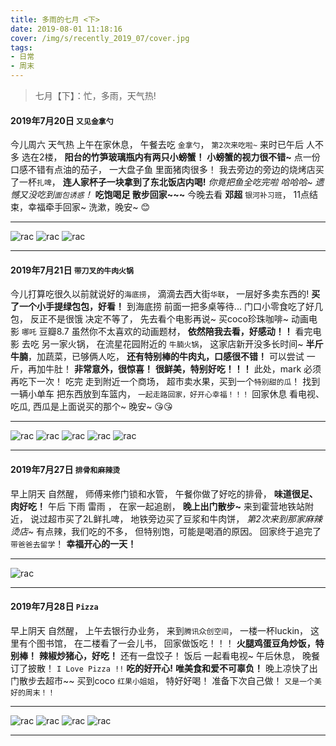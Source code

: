 ```yaml
---
title: 多雨的七月 <下> 
date: 2019-08-01 11:18:16
cover: /img/s/recently_2019_07/cover.jpg
tags: 
- 日常
- 周末
---
```


>  七月【下】：忙，多雨，天气热!

#### 2019年7月20日 `又见金拿勺`

今儿周六 天气热 上午在家休息，
午餐去吃 `金拿勺`，
`第2次来吃啦~`
来时已午后 人不多 选在2楼，
__阳台的竹笋玻璃瓶内有两只小螃蟹！__
__小螃蟹的视力很不错~__
点一份口感不错有点油的茄子，
一大盘子鱼 里面猪肉很多！
我去旁边的旁边的烧烤店买了一杯`扎啤`，
**连人家杯子一块拿到了东北饭店内喝!**
_你竟把鱼全吃完啦 哈哈哈~_
_遗憾又没吃到`面包诱惑`！_
__吃饱喝足 散步回家~~~__
今晚去看 **邓超** `银河补习班`，
11点结束，幸福牵手回家~
洗漱，晚安~ 😊 ️

---

![rac](/img/s/recently_2019_07/c_0_0.jpg "rac")
![rac](/img/s/recently_2019_07/c_0_1.jpg "rac")
![rac](/img/s/recently_2019_07/c_0_2.jpg "rac")


---

#### 2019年7月21日 `带刀叉的牛肉火锅`

今儿打算吃很久以前就说好的`海底捞`，
滴滴去西大街`华联`，
一层好多卖东西的!
**买了一个小手提绿包包，好看！**
到海底捞 前面一把多桌等待...
门口小零食吃了好几包，
反正不是很饿 决定不等了，
先去看个电影再说~
买coco珍珠咖啡~
动画电影 `哪吒` 豆瓣8.7 
虽然你不太喜欢的动画题材，
__依然陪我去看，好感动！！__
看完电影 去吃 另一家火锅，
在流星花园附近的 `牛腩火锅`，
这家店新开没多长时间~
**半斤牛腩**，加蔬菜，已够俩人吃，
__还有特别棒的牛肉丸，口感很不错！__
可以尝试 一斤，再加牛肚！ 
**非常意外，很惊喜！**
**很鲜美，特别好吃！！！**
此处，mark 必须再吃下一次！
吃完 走到附近一个商场，
超市卖水果，买到一个`特别甜的瓜`！
找到一辆小单车 把东西放到车篮内，
`一起走路回家，好开心幸福！！！`
回家休息 看电视、吃瓜,
西瓜是上面说买的那个~
晚安~ 😘😘 

---

![rac](/img/s/recently_2019_07/c_1_1.jpg "rac")
![rac](/img/s/recently_2019_07/c_1_2.jpg "rac")
![rac](/img/s/recently_2019_07/c_1_3.jpg "rac")
![rac](/img/s/recently_2019_07/c_1_4.jpg "rac")
![rac](/img/s/recently_2019_07/c_1_5.jpg "rac")


---

#### 2019年7月27日 `排骨和麻辣烫`

早上阴天 自然醒，
师傅来修门锁和水管，
午餐你做了好吃的排骨，
__味道很足、肉好吃！__
午后 下雨 雷雨  ，
在家一起追剧，
__晚上出门散步~__
来到霍营地铁站附近，
说过超市买了2L鲜扎啤，
地铁旁边买了豆浆和牛肉饼，
_第2次来到那家麻辣烫店~_
有点辣，我们吃的不多，
但特别饱，可能是喝酒的原因。
回家终于追完了 `带爸爸去留学`！
__幸福开心的一天！__

---

![rac](/img/s/recently_2019_07/d_0_1.jpg "rac")

---

#### 2019年7月28日 `Pizza`

早上阴天 自然醒，
上午去银行办业务，
来到`腾讯众创空间`，
一楼一杯luckin，
这里有个图书馆，
在二楼看了一会儿书，
回家做饭吃！！！
__火腿鸡蛋豆角炒饭，特别棒！__
__辣椒炒猪心，好吃！__
还有一盘饺子！
饭后 一起看电视~
午后休息，
晚餐订了披散！
`I Love Pizza !!`
__吃的好开心!__
__唯美食和爱不可辜负！__
晚上凉快了出门散步去超市~~
买到coco `红果小姐姐`，
特好好喝！
准备下次自己做！
`又是一个美好的周末！！`

---

![rac](/img/s/recently_2019_07/d_1_1.jpg "rac")
![rac](/img/s/recently_2019_07/d_1_2.jpg "rac")
![rac](/img/s/recently_2019_07/d_1_3.jpg "rac")
![rac](/img/s/recently_2019_07/d_1_4.jpg "rac")


***







